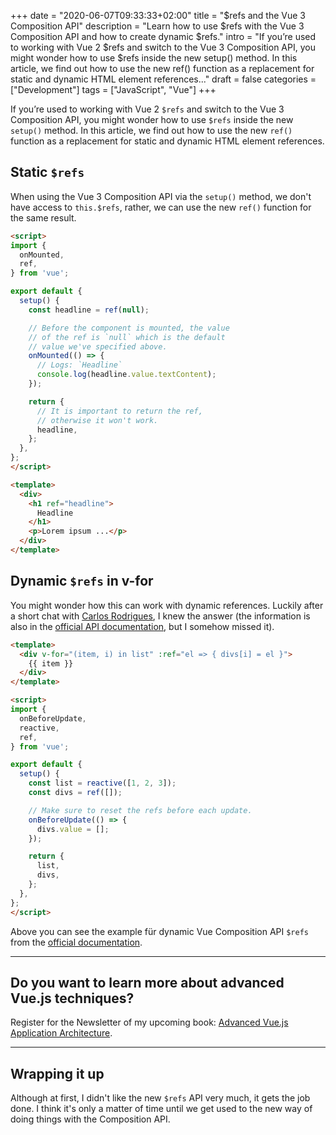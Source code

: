 +++
date = "2020-06-07T09:33:33+02:00"
title = "$refs and the Vue 3 Composition API"
description = "Learn how to use $refs with the Vue 3 Composition API and how to create dynamic $refs."
intro = "If you’re used to working with Vue 2 $refs and switch to the Vue 3 Composition API, you might wonder how to use $refs inside the new setup() method. In this article, we find out how to use the new ref() function as a replacement for static and dynamic HTML element references..."
draft = false
categories = ["Development"]
tags = ["JavaScript", "Vue"]
+++

If you’re used to working with Vue 2 `$refs` and switch to the Vue 3 Composition API, you might wonder how to use `$refs` inside the new `setup()` method. In this article, we find out how to use the new `ref()` function as a replacement for static and dynamic HTML element references.

## Static `$refs`

When using the Vue 3 Composition API via the `setup()` method, we don't have access to `this.$refs`, rather, we can use the new `ref()` function for the same result.

```html
<script>
import {
  onMounted,
  ref,
} from 'vue';

export default {
  setup() {
    const headline = ref(null);

    // Before the component is mounted, the value
    // of the ref is `null` which is the default
    // value we've specified above.
    onMounted(() => {
      // Logs: `Headline`
      console.log(headline.value.textContent);
    });

    return {
      // It is important to return the ref,
      // otherwise it won't work.
      headline,
    };
  },
};
</script>

<template>
  <div>
    <h1 ref="headline">
      Headline
    </h1>
    <p>Lorem ipsum ...</p>
  </div>
</template>
```

## Dynamic `$refs` in v-for

You might wonder how this can work with dynamic references. Luckily after a short chat with [Carlos Rodrigues](https://github.com/pikax), I knew the answer (the information is also in the [official API documentation](https://composition-api.vuejs.org/api.html#template-refs), but I somehow missed it).

```html
<template>
  <div v-for="(item, i) in list" :ref="el => { divs[i] = el }">
    {{ item }}
  </div>
</template>

<script>
import {
  onBeforeUpdate,
  reactive,
  ref,
} from 'vue';

export default {
  setup() {
    const list = reactive([1, 2, 3]);
    const divs = ref([]);

    // Make sure to reset the refs before each update.
    onBeforeUpdate(() => {
      divs.value = [];
    });

    return {
      list,
      divs,
    };
  },
};
</script>
```

Above you can see the example für dynamic Vue Composition API `$refs` from the [official documentation](https://composition-api.vuejs.org/api.html#template-refs).

<div>
  <hr class="c-hr">
  <div class="c-service-info">
    <h2>Do you want to learn more about advanced Vue.js techniques?</h2>
    <p class="c-service-info__body">
      Register for the Newsletter of my upcoming book: <a class="c-anchor" href="https://oberlehner.us20.list-manage.com/subscribe?u=8476a98c5640f6c7b5530ea57&id=8b26bf120b" data-event-category="link" data-event-action="click: newsletter" data-event-label="Newsletter (article content)">Advanced Vue.js Application Architecture</a>.
    </p>
  </div>
  <hr class="c-hr">
</div>

## Wrapping it up

Although at first, I didn't like the new `$refs` API very much, it gets the job done. I think it's only a matter of time until we get used to the new way of doing things with the Composition API.
